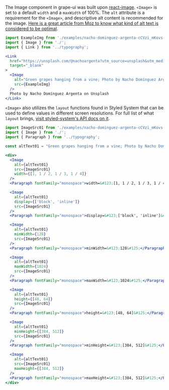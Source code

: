 The Image component in grape-ui was built upon [react-image](https://www.npmjs.com/package/react-image). `<Image>` is set to a default `width` and a `maxWidth` of 100%. The `alt` attribute is a requirement for the `<Image>`, and descriptive alt content is recommended for the image. [Here is a great article from Moz to know what kind of alt text is considered to be optimal](https://moz.com/learn/seo/alt-text).

```jsx in Markdown
import ExampleImg from './examples/nacho-dominguez-argenta-cCVzi_mKovs-unsplash.jpg';
import { Image } from './';
import { Link } from '../typography';

<Link
  href="https://unsplash.com/@nachoargenta?utm_source=unsplash&utm_medium=referral&utm_content=creditCopyText"
  target="_blank"
>
  <Image
    alt="Green grapes hanging from a vine; Photo by Nacho Domínguez Argenta on Unsplash"
    src={ExampleImg}
  />
  Photo by Nacho Domínguez Argenta on Unsplash
</Link>
```

`<Image>` also utilizes the `layout` functions found in Styled System that can be used to define values in different screen resolutions.  For full list of what `layout` brings, [visit styled-system's API docs on it](https://styled-system.com/api#layout).

```jsx in Markdown
import ImageSrc01 from './examples/nacho-dominguez-argenta-cCVzi_mKovs-unsplash.jpg';
import { Image } from './';
import { Paragraph } from '../typography';

const altText01 = "Green grapes hanging from a vine; Photo by Nacho Domínguez Argenta on Unsplash";

<div>
  <Image
    alt={altText01}
    src={ImageSrc01}
    width={[1, 1 / 2, 1 / 3, 1 / 4]}
  />
  <Paragraph fontFamily="monospace">width=&#123;[1, 1 / 2, 1 / 3, 1 / 4]&#125;</Paragraph>

  <Image
    alt={altText01}
    display={['block', 'inline']}
    src={ImageSrc01}
  />
  <Paragraph fontFamily="monospace">display=&#123;['block', 'inline']&#125;</Paragraph>

  <Image
    alt={altText01}
    minWidth={128}
    src={ImageSrc01}
  />
  <Paragraph fontFamily="monospace">minWidth=&#123;128&#125;</Paragraph>

  <Image
    alt={altText01}
    maxWidth={1024}
    src={ImageSrc01}
  />
  <Paragraph fontFamily="monospace">maxWidth=&#123;1024&#125;</Paragraph>

  <Image
    alt={altText01}
    height={[48, 64]}
    src={ImageSrc01}
  />
  <Paragraph fontFamily="monospace">height=&#123;[48, 64]&#125;</Paragraph>

  <Image
    alt={altText01}
    minHeight={[384, 512]}
    src={ImageSrc01}
  />
  <Paragraph fontFamily="monospace">minHeight=&#123;[384, 512]&#125;</Paragraph>

  <Image
    alt={altText01}
    src={ImageSrc01}
    maxHeight={[384, 512]}
  />
  <Paragraph fontFamily="monospace">maxHeight=&#123;[384, 512]&#125;</Paragraph>
</div>
```
